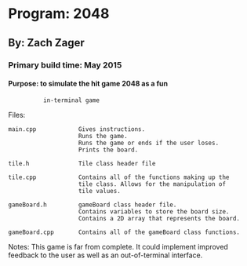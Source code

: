 # Program: 2048
## By: Zach Zager
### Primary build time: May 2015
#### Purpose: to simulate the hit game 2048 as a fun
			  in-terminal game

Files:

	main.cpp 			Gives instructions.
						Runs the game.
						Runs the game or ends if the user loses.
						Prints the board.

	tile.h 				Tile class header file

	tile.cpp 			Contains all of the functions making up the
						tile class. Allows for the manipulation of
						tile values.

	gameBoard.h 		gameBoard class header file.
						Contains variables to store the board size.
						Contains a 2D array that represents the board.

	gameBoard.cpp 		Contains all of the gameBoard class functions.



Notes:
	This game is far from complete. It could implement improved feedback
	to the user as well as an out-of-terminal interface.



